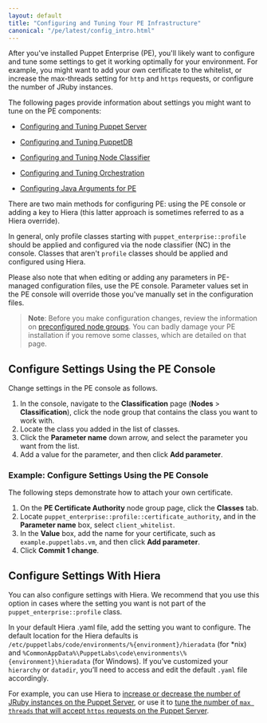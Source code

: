 ```yaml
---
layout: default
title: "Configuring and Tuning Your PE Infrastructure"
canonical: "/pe/latest/config_intro.html"
---
```


After you've installed Puppet Enterprise (PE), you'll likely want to configure and tune some settings to get it working optimally for your environment. For example, you might want to add your own certificate to the whitelist, or increase the max-threads setting for `http` and `https` requests, or configure the number of JRuby instances.

The following pages provide information about settings you might want to tune on the PE components:

- [Configuring and Tuning Puppet Server](./config_puppetserver.html)

- [Configuring and Tuning PuppetDB](./config_puppetdb.html)

- [Configuring and Tuning Node Classifier](./config_nc.html)

- [Configuring and Tuning Orchestration](./config_orchestration.html)

- [Configuring Java Arguments for PE](./config_java_args.html)

There are two main methods for configuring PE: using the PE console or adding a key to Hiera (this latter approach is sometimes referred to as a Hiera override).

In general, only profile classes starting with `puppet_enterprise::profile` should be applied and configured via the node classifier (NC) in the console. Classes that aren't `profile` classes should be applied and configured using Hiera.

Please also note that when editing or adding any parameters in PE-managed configuration files, use the PE console. Parameter values set in the PE console will override those you've manually set in the configuration files.

>**Note**: Before you make configuration changes, review the information on [preconfigured node groups](./console_classes_groups_preconfigured_groups.html). You can badly damage your PE installation if you remove some classes, which are detailed on that page.

## Configure Settings Using the PE Console

Change settings in the PE console as follows.

1. In the console, navigate to the **Classification** page (**Nodes** > **Classification**), click the node group that contains the class you want to work with.
2. Locate the class you added in the list of classes.
3. Click the **Parameter name** down arrow, and select the parameter you want from the list.
4. Add a value for the parameter, and then click **Add parameter**.

### Example: Configure Settings Using the PE Console

The following steps demonstrate how to attach your own certificate.

1. On the **PE Certificate Authority** node group page, click the **Classes** tab.
2. Locate `puppet_enterprise::profile::certificate_authority`, and in the **Parameter name** box, select `client_whitelist`.
3. In the **Value** box, add the name for your certificate, such as `example.puppetlabs.vm`, and then click **Add parameter**.
4. Click **Commit 1 change**.

## Configure Settings With Hiera

You can also configure settings with Hiera. We recommend that you use this option in cases where the setting you want is not part of the `puppet_enterprise::profile` class.

In your default Hiera .yaml file, add the setting you want to configure. The default location for the Hiera defaults is `/etc/puppetlabs/code/environments/%{environment}/hieradata` (for *nix) and `%CommonAppData%\PuppetLabs\code\environments\%{environment}\hieradata` (for Windows). If you’ve customized your `hierarchy` or `datadir`, you’ll need to access and edit the default `.yaml` file accordingly.

For example, you can use Hiera to [increase or decrease the number of JRuby instances on the Puppet Server](./config_puppetserver.html#tuning-jruby-on-the-puppet-server), or use it to [tune the number of `max threads` that will accept `https` requests on the Puppet Server](./config_puppetserver.html#tuning-max-threads-on-puppet-server).
